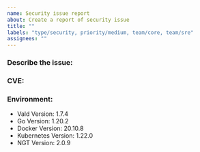 ```yaml
---
name: Security issue report
about: Create a report of security issue
title: ""
labels: "type/security, priority/medium, team/core, team/sre"
assignees: ""
---
```


### Describe the issue:

<!-- A clear and concise description of what the issue is. -->

### CVE:

### Environment:

<!--- Please change the versions below along with your environment -->

- Vald Version: 1.7.4
- Go Version: 1.20.2
- Docker Version: 20.10.8
- Kubernetes Version: 1.22.0
- NGT Version: 2.0.9
